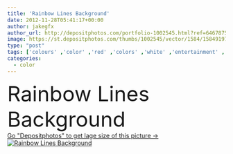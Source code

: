 ```yaml
---
title: 'Rainbow Lines Background'
date: 2012-11-28T05:41:17+00:00
author: jakegfx
author_url: http://depositphotos.com/portfolio-1002545.html?ref=64678756
image: https://st.depositphotos.com/thumbs/1002545/vector/1584/15849197/api_thumb_450.jpg?forcejpeg=true
type: "post"
tags: ['colours' ,'color' ,'red' ,'colors' ,'white' ,'entertainment' ,'blue' ,'vector' ,'striped' ,'background' ,'colorful' ,'backgrounds' ,'graphic' ,'colored' ,'illustration' ,'design' ,'decoration' ,'bright' ,'illuminated' ,'business' ,'art' ,'party' ,'abstract' ,'sparkle' ,'texture' ,'shine' ,'energy' ,'colour' ,'colourful' ,'light' ,'technology' ,'line' ,'border' ,'card' ,'frame' ,'square' ,'wave' ,'banner' ,'ornament' ,'fashion' ,'easter' ,'rainbow' ,'star' ,'backdrop' ,'fantasy' ,'blur' ,'glitter' ,'lines' ,'glow' ,'copyspace' ]
categories: 
  - color
---
```

<div aling="center">
            <font size="60"> Rainbow Lines Background</font>   
</div>
<div>
    <a href='https://depositphotos.com/15849197/stock-illustration-rainbow-lines-background.html?ref=64678756' target=_blank > Go "Depositphotos" to get lage size of this picture ->
        <img href='https://depositphotos.com/15849197/stock-illustration-rainbow-lines-background.html?ref=64678756' src='https://st.depositphotos.com/1002545/1584/v/950/depositphotos_15849197-stock-illustration-rainbow-lines-background.jpg?forcejpeg=true' alt='Rainbow Lines Background' >
    </a>
</div>
